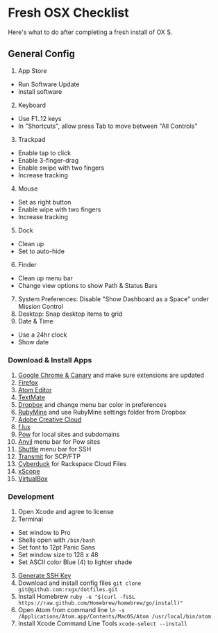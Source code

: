 # Fresh OSX Checklist

Here's what to do after completing a fresh install of OX S.

## General Config

1. App Store
 * Run Software Update
 * Install software
2. Keyboard
 * Use F1..12 keys
 * In "Shortcuts", allow press Tab to move between "All Controls"
3. Trackpad
 * Enable tap to click
 * Enable 3-finger-drag
 * Enable swipe with two fingers
 * Increase tracking
4. Mouse
 * Set as right button
 * Enable wipe with two fingers
 * Increase tracking
5. Dock
 * Clean up
 * Set to auto-hide
6. Finder
 * Clean up menu bar
 * Change view options to show Path & Status Bars
7. System Preferences: Disable "Show Dashboard as a Space" under Mission Control
8. Desktop: Snap desktop items to grid
9. Date & Time
 * Use a 24hr clock
 * Show date


### Download & Install Apps

1. [Google Chrome & Canary](https://www.google.com/chrome/) and make sure extensions are updated
1. [Firefox](https://www.mozilla.org/en-US/firefox/)
1. [Atom Editor](https://atom.io/)
1. [TextMate](http://macromates.com/download)
1. [Dropbox](https://www.dropbox.com/downloading?os=mac) and change menu bar color in preferences
1. [RubyMine](http://www.jetbrains.com/ruby/) and use RubyMine settings folder from Dropbox
1. [Adobe Creative Cloud](https://creative.adobe.com/)
1. [f.lux](http://justgetflux.com/)
1. [Pow](http://pow.cx/) for local sites and subdomains
1. [Anvil](http://anvilformac.com/) menu bar for Pow sites
1. [Shuttle](http://fitztrev.github.io/shuttle/) menu bar for SSH
1. [Transmit](http://panic.com/transmit/) for SCP/FTP
1. [Cyberduck](http://cyberduck.io) for Rackspace Cloud Files
1. [xScope](http://iconfactory.com/software/xscope)
1. [VirtualBox](https://www.virtualbox.org/wiki/Downloads)



### Development

1. Open Xcode and agree to license
2. Terminal
 * Set window to Pro
 * Shells open with `/bin/bash`
 * Set font to 12pt Panic Sans
 * Set window size to 128 x 48
 * Set ASCII color Blue (4) to lighter shade
3. [Generate SSH Key](https://help.github.com/articles/generating-ssh-keys)
4. Download and install config files
  `git clone git@github.com:rxgx/dotfiles.git`
5. Install Homebrew
  `ruby -e "$(curl -fsSL https://raw.github.com/Homebrew/homebrew/go/install)"`
6. Open Atom from command line
  `ln -s /Applications/Atom.app/Contents/MacOS/Atom /usr/local/bin/atom`
7. Install Xcode Command Line Tools
  `xcode-select --install`
